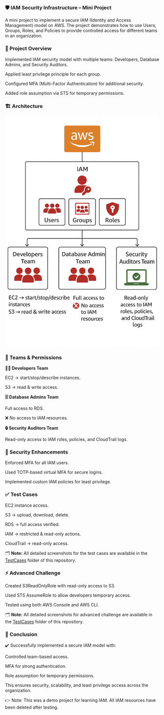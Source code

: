 ### 🛡️ IAM Security Infrastructure – Mini Project

A mini project to implement a secure IAM (Identity and Access Management) model on AWS.
The project demonstrates how to use Users, Groups, Roles, and Policies to provide controlled access for different teams in an organization.

### 🚀 Project Overview

Implemented IAM security model with multiple teams: Developers, Database Admins, and Security Auditors.

Applied least privilege principle for each group.

Configured MFA (Multi-Factor Authentication) for additional security.

Added role assumption via STS for temporary permissions.

### 🏗️ Architecture
<p align="center"> <img width="500" alt="IAM Architecture" src="https://github.com/sayaliparhar/IAM-Miniproject/blob/master/Architecture/IAM-Architecture.png?raw=true" /> </p>


### 👥 Teams & Permissions

**👨‍💻 Developers Team**

EC2 → start/stop/describe instances.

S3 → read & write access.

**🗄️ Database Admins Team**

Full access to RDS.

❌ No access to IAM resources.

**🔒 Security Auditors Team**

Read-only access to IAM roles, policies, and CloudTrail logs.

### 🔐 Security Enhancements

Enforced MFA for all IAM users.

Used TOTP-based virtual MFA for secure logins.

Implemented custom IAM policies for least privilege.

### ✅ Test Cases

EC2 instance access.

S3 → upload, download, delete.

RDS → full access verified.

IAM → restricted & read-only actions.

CloudTrail → read-only access.

🗂️ **Note:** All detailed screenshots for the test cases are available in the [TestCases](./TestCases) folder of this repository.  


### ⚡ Advanced Challenge

Created S3ReadOnlyRole with read-only access to S3.

Used STS AssumeRole to allow developers temporary access.

Tested using both AWS Console and AWS CLI.

🗂️ **Note:** All detailed screenshots for advanced challenge are available in the [TestCases](./TestCases/Role) folder of this repository.  

### 📝 Conclusion

✔️ Successfully implemented a secure IAM model with:

Controlled team-based access.

MFA for strong authentication.

Role assumption for temporary permissions.

This ensures security, scalability, and least privilege access across the organization.

👉 Note: This was a demo project for learning IAM.
All IAM resources have been deleted after testing.